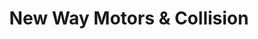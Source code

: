 ---
title: "New Way Motors & Collision"
url: /phoenix/new-way-motors-und-collision/
shop: Autowerkstatt
---